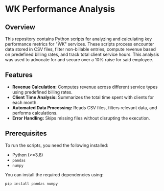 # WK Performance Analysis

## Overview
This repository contains Python scripts for analyzing and calculating key performance metrics for "WK" services. These scripts process encounter data stored in CSV files, filter non-billable entries, compute revenue based on predefined billing rates, and track total client service hours. This analysis was used to advocate for and secure over a 10% raise for said employee.

## Features
- **Revenue Calculation:** Computes revenue across different service types using predefined billing rates.
- **Client Time Analysis:** Summarizes the total time spent with clients for each month.
- **Automated Data Processing:** Reads CSV files, filters relevant data, and performs calculations.
- **Error Handling:** Skips missing files without disrupting the execution.

## Prerequisites
To run the scripts, you need the following installed:
- Python (>=3.8)
- `pandas`
- `numpy`

You can install the required dependencies using:

```sh
pip install pandas numpy
